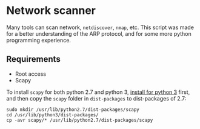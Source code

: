 # Network scanner

Many tools can scan network, `netdiscover`, `nmap`, etc. 
This script was made for a better understanding of the ARP protocol, and for some more python programming experience.

## Requirements

* Root access
* Scapy

To install `scapy` for both python 2.7 and python 3, [install for python 3](https://scapy.readthedocs.io/en/latest/installation.html) first, and then copy the `scapy` folder in `dist-packages` to dist-packages of 2.7:

```commandline
sudo mkdir /usr/lib/python2.7/dist-packages/scapy
cd /usr/lib/python3/dist-packages/
cp -avr scapy/* /usr/lib/python2.7/dist-packages/scapy
```